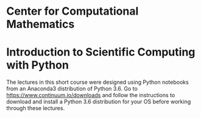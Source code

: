 # Center for Computational Mathematics
# Introduction to Scientific Computing with Python

The lectures in this short course were designed using Python notebooks
from an Anaconda3 distribution of Python 3.6.
Go to https://www.continuum.io/downloads and follow the instructions to download 
and install a Python 3.6 distribution for your OS before working through these lectures. 

 
